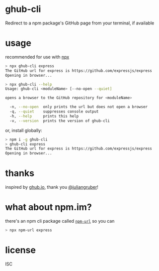 # ghub-cli
Redirect to a npm package's GitHub page from your terminal, if available

# usage
recommended for use with [npx](https://github.com/zkat/npx)

```sh
> npx ghub-cli express
The GitHub url for express is https://github.com/expressjs/express
Opening in browser...

> npx ghub-cli --help
Usage: ghub-cli <moduleName> [--no-open --quiet]

opens a browser to the GitHub repository for <moduleName>

  -n, --no-open  only prints the url but does not open a browser
  -q, --quiet    suppresses console output
  -h, --help     prints this help
  -v, --version  prints the version of ghub-cli
```

or, install globally:
```sh
> npm i -g ghub-cli
> ghub-cli express
The GitHub url for express is https://github.com/expressjs/express
Opening in browser...
```

# thanks
inspired by [ghub.io](https://www.npmjs.com/package/ghub), thank you [@juliangruber](https://github.com/juliangruber)!

# what about npm.im?
there's an npm cli package called [`npm-url`](https://www.npmjs.com/package/npm-url) so you can
```sh
> npx npm-url express
```

# license
ISC
